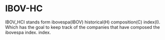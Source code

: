 # IBOV-HC
IBOV_HCI stands form ibovespa(IBOV) historical(H) composition(C) index(I). Which has the goal to keep track of the companies that have composed the ibovespa index. index.
